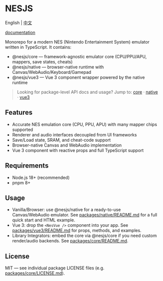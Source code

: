 # NESJS

English | [中文](./README.zh-CN.md)

[documentation](https://nesjs.netlify.app/)

Monorepo for a modern NES (Nintendo Entertainment System) emulator written in TypeScript. It contains:

- @nesjs/core — framework-agnostic emulator core (CPU/PPU/APU, mappers, save states, cheats)
- @nesjs/native — browser-native runtime with Canvas/WebAudio/Keyboard/Gamepad
- @nesjs/vue3 — Vue 3 component wrapper powered by the native runtime

> Looking for package-level API docs and usage? Jump to: [core](./packages/core/README.md) · [native](./packages/native/README.md) · [vue3](./packages/vue3/README.md)

## Features

- Accurate NES emulation core (CPU, PPU, APU) with many mapper chips supported
- Renderer and audio interfaces decoupled from UI frameworks
- Save/Load state, SRAM, and cheat-code support
- Browser-native Canvas and WebAudio implementation
- Vue 3 component with reactive props and full TypeScript support

## Requirements

- Node.js 18+ (recommended)
- pnpm 8+

## Usage

- Vanilla/Browser: use @nesjs/native for a ready-to-use Canvas/WebAudio emulator. See [packages/native/README.md](./packages/native/README.md) for a full quick start and HTML example.
- Vue 3: drop the `<NesVue />` component into your app. See [packages/vue3/README.md](./packages/vue3/README.md) for props, methods, and examples.
- Library Integrators: embed the core via @nesjs/core if you need custom render/audio backends. See [packages/core/README.md](./packages/core/README.md).

## License

MIT — see individual package LICENSE files (e.g. [packages/core/LICENSE.md](./packages/core/LICENSE.md)).


